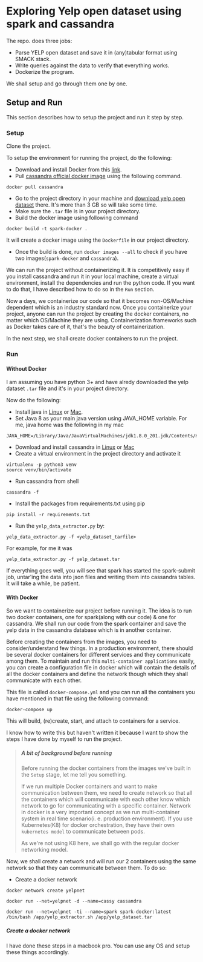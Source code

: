 # Exploring Yelp open dataset using spark and cassandra

The repo. does three jobs: 

*  Parse YELP open dataset and save it in (any)tabular format using SMACK stack.
*  Write queries against the data to verify that everything works.
*  Dockerize the program.

We shall setup and go through them one by one.

## Setup and Run

This section describes how to setup the project and run it step by step.

### Setup

Clone the project.

To setup the environment for running the project, do the following:
* Download and install Docker from this [link](https://docs.docker.com/docker-for-mac/install/).
* Pull [cassandra official docker image](https://hub.docker.com/_/cassandra) using the following command.

```
docker pull cassandra
```

* Go to the project directory in your machine and [download yelp open dataset](https://www.yelp.com/dataset/download) there.
It's more than 3 GB so will take some time.
* Make sure the `.tar` file is in your project directory.
* Build the docker image using following command

```
docker build -t spark-docker .
```
It will create a docker image using the `Dockerfile` in our project directory.
* Once the build is done, run `docker images --all` to check if you have two images(`spark-docker` and `cassandra`).

We can run the project without containerizing it. It is competitively easy if you install cassandra and run it in your local machine, create 
a virtual environment, install the dependencies and run the python code. If you want to do that, I have described how to do so in the `Run` section.

Now a days, we containerize our code so that it becomes non-OS/Machine dependent which is an industry standard now. Once you containerize your project, 
anyone can run the project by creating the docker containers, no matter which OS/Machine they are using. Containerization frameworks such as Docker 
takes care of it, that's the beauty of containerization.
 

In the next step, we shall create docker containers to run the project.

### Run

#### Without Docker

I am assuming you have python 3+ and have alredy downloaded the yelp dataset `.tar` file and it's in your project directory.

Now do the following:
* Install java in [Linux](http://tipsonubuntu.com/2016/07/31/install-oracle-java-8-9-ubuntu-16-04-linux-mint-18/) or [Mac](https://www.cs.dartmouth.edu/~scot/cs10/mac_install/mac_install.html).
* Set Java 8 as your main java version using JAVA_HOME variable. For me, java home was the following in my mac
```
JAVA_HOME=/Library/Java/JavaVirtualMachines/jdk1.8.0_201.jdk/Contents/Home
```
* Download and install cassandra in [Linux](https://www.vultr.com/docs/how-to-install-apache-cassandra-3-11-x-on-ubuntu-16-04-lts) or [Mac](https://medium.com/@areeves9/cassandras-gossip-on-os-x-single-node-installation-of-apache-cassandra-on-mac-634e6729fad6)
* Create a virtual environment in the project directory and activate it
```
virtualenv -p python3 venv
source venv/bin/activate
```
* Run cassandra from shell
```
cassandra -f
```
* Install the packages from requirements.txt using pip
```
pip install -r requirements.txt
```
* Run the `yelp_data_extractor.py` by:
```
yelp_data_extractor.py -f <yelp_dataset_tarfile>
```
For example, for me it was
```
yelp_data_extractor.py -f yelp_dataset.tar
```

If everything goes well, you will see that spark has started the spark-submit job, untar'ing the data into json files and writing them into cassandra tables. It will take a while, be patient. 

#### With Docker

So we want to containerize our project before running it. The idea is to run two docker containers, one for spark(along with our code) & one for 
cassandra. We shall run our code from the spark container and save the yelp data in the cassandra database which is in another container.

Before creating the containers from the images, you need to consider/understand few things. In a production environment, there should be several docker
containers for different services and they communicate among them. To maintain and run this `multi-container applications` easily, you can create a 
configuration file in docker which will contain the details of all the docker containers and define the network though which they shall communicate 
with each other.

This file is called `docker-compose.yml` and you can run all the containers you have mentioned in that file using the following command:
```
docker-compose up
```
This will build, (re)create, start, and attach to containers for a service.

I know how to write this but haven't written it because I want to show the steps I have done by myself to run the project. 

> ##### A bit of background before running
> 
> Before running the docker containers from the images we've built in the `Setup` stage, let me tell you something. 
> 
> If we run multiple Docker containers and want to make communication between them, we need to create network so that all the containers which will communicate with each other know which network to go for communicating with a specific container. Network in docker is a very important concept as 
> we run multi-container system in real time scenario(i. e. production environment). If you use Kubernetes(K8) for docker orchestration, they have their 
> own `kubernetes model` to communicate between pods.
> 
> As we're not using K8 here, we shall go with the regular docker networking model. 

Now, we shall create a network and will run our 2 containers using the same network so that they can communicate between them. To do so:

* Create a docker network
```
docker network create yelpnet
```

```
docker run --net=yelpnet -d --name=cassy cassandra
```

```
docker run --net=yelpnet -ti --name=spark spark-docker:latest /bin/bash /app/yelp_extractor.sh /app/yelp_dataset.tar
```

##### Create a docker network



I have done these steps in a macbook pro. You can use any OS and setup these things accordingly.